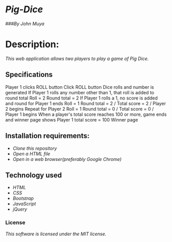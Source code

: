 # _Pig-Dice_

###_By John Muya_

# Description:
_This web application  allows two players to play a game of Pig Dice._

## Specifications

Player 1 clicks ROLL button	Click ROLL button	Dice rolls and number is generated
If Player 1 rolls any number other than 1, that roll is added to round total	Roll = 2	Round total = 2
If Player 1 rolls a 1, no score is added and round for Player 1 ends	Roll = 1	Round total = 2 / Total score = 2 / Player 2 begins
Repeat for Player 2	Roll = 1	Round total = 0 / Total score = 0 / Player 1 begins
When a player's total score reaches 100 or more, game ends and winner page shows	Player 1 total score = 100	Winner page

## Installation requirements:

*  _Clone this repository_
*   _Open a HTML file_
*   _Open in a web browser(preferably Google Chrome)_

## Technology used

*   _HTML_
*   _CSS_
*   _Bootstrap_
*   _JavaScript_
*   _jQuery_

### License
*This software is licensed under the MIT license.*
